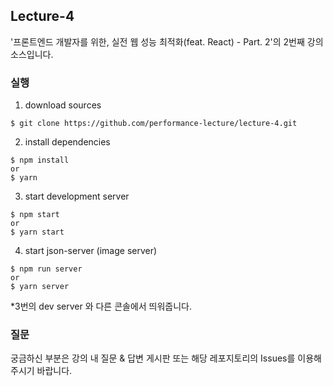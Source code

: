 ## Lecture-4

'프론트엔드 개발자를 위한, 실전 웹 성능 최적화(feat. React) - Part. 2'의 2번째 강의 소스입니다.

### 실행

1. download sources

```
$ git clone https://github.com/performance-lecture/lecture-4.git
```

2. install dependencies

```
$ npm install
or
$ yarn
```

3. start development server

```
$ npm start
or
$ yarn start
```

4. start json-server (image server)

```
$ npm run server
or
$ yarn server
```

\*3번의 dev server 와 다른 콘솔에서 띄워줍니다.

### 질문

궁금하신 부분은 강의 내 질문 & 답변 게시판 또는 해당 레포지토리의 Issues를 이용해주시기 바랍니다.
